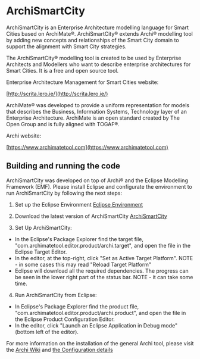 

# ArchiSmartCity

ArchiSmartCity is an Enterprise Architecture modelling language for Smart Cities based on ArchiMate®. ArchiSmartCity® extends Archi® modelling tool by adding new concepts and relationships of the Smart City domain to support the alignment with Smart City strategies.

The ArchiSmartCity® modelling tool is created to be used by Enterprise Architects and Modellers who want to describe enterprise architectures for Smart Cities. It is a free and open source tool.

Enterprise Architecture Management for Smart Cities website:

[http://scrita.lero.ie/](http://scrita.lero.ie/) 

ArchiMate® was developed to provide a uniform representation for models that describes the Business, Information Systems, Technology layer of an Enterprise Architecture. ArchiMate is an open standard created by The Open Group and is fully aligned with TOGAF®.

Archi website:

[https://www.archimatetool.com](https://www.archimatetool.com)


## Building and running the code

ArchiSmartCity was developed on top of Archi® and the Eclipse Modelling Framework (EMF). Please install Eclipse and configurate the environment to run ArchiSmartCity by following the next steps:

1. Set up the Eclipse Environment [Eclipse Environment](https://github.com/archimatetool/archi/wiki/Setting-up-the-Eclipse-Environment)
2. Download the latest version of ArchiSmartCity [ArchiSmartCity](https://github.com/vivikaing/ArchiSmartCity)

3. Set Up ArchiSmartCity:
* In the Eclipse's Package Explorer find the target file, "com.archimatetool.editor.product/archi.target", and open the file in the Eclipse Target Editor.
* In the editor, at the top-right, click "Set as Active Target Platform". NOTE - in some cases this may read "Reload Target Platform"
* Eclipse will download all the required dependencies. The progress can be seen in the lower right part of the status bar. NOTE - it can take some time.

4. Run ArchiSmartCity from Eclipse:
* In Eclipse's Package Explorer find the product file, "com.archimatetool.editor.product/archi.product", and open the file in the Eclipse Product Configuration Editor.
* In the editor, click "Launch an Eclipse Application in Debug mode" (bottom left of the editor).

For more information on the installation of the general Archi tool, please visit the [Archi Wiki](https://github.com/archimatetool/archi/wiki) and [the Configuration details](https://github.com/archimatetool/archi/wiki/Running-and-Debugging-Archi)


